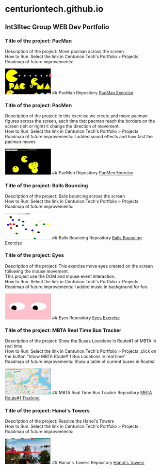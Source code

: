 # centuriontech.github.io

## Int3lltec Group WEB Dev Portfolio

### Title of the project: PacMan
Description of the project: Move pacman across the screen <br>
How to Run: Select the link in Centurion Tech's Portfolio > Projects <br>
Roadmap of future improvements: <br>

<img src="pacman.png" width="30%" height="30%">
## PacMan Repository
<a href="https://github.com/CenturionTech/pacman">PacMan Exercise </a>

### Title of the project: PacMen
Description of the project: In this exercise we create and move pacman figures across the screen, each time that pacman reach the borders on the screen (left or right) it change the direction of movement. <br>
How to Run: Select the link in Centurion Tech's Portfolio > Projects <br>
Roadmap of future improvements: I added sound effects and how fast the pacman moves<br>

<img src="pacmen.png" width="30%" height="30%">
## PacMen Repository
<a href="https://github.com/CenturionTech/pacmen">PacMen Exercise </a>

### Title of the project: Balls Bouncing
Description of the project: Balls bouncing across the screen <br>
How to Run: Select the link in Centurion Tech's Portfolio > Projects <br>
Roadmap of future improvements: <br>

<img src="balls.png" width="30%" height="30%">
## Balls Bouncing Repository
<a href="https://github.com/CenturionTech/balls">Balls Bouncing Exercise </a>

### Title of the project: Eyes
Description of the project: This exercise move eyes created on the screen following the mouse movement. <br>
This project use the DOM and mouse event interaction. <br>
How to Run: Select the link in Centurion Tech's Portfolio > Projects <br>
Roadmap of future improvements: I added music in background for fun.<br>

<img src="eyes.png" width="30%" height="30%">
## Eyes Repository
<a href="https://github.com/CenturionTech/eyes">Eyes Exercise </a>

### Title of the project: MBTA Real Time Bus Tracker
Description of the project: Show the Buses Locations in Route#1 of MBTA in real time <br>
How to Run: Select the link in Centurion Tech's Portfolio > Projects ,click on the button "Show MBTA Route# 1 Bus Locations in real time" <br>
Roadmap of future improvements: Show a table of current buses in Route#

<img src="mbta.png" width="30%" height="30%">
## MBTA Real Time Bus Tracker Repository
<a href="https://github.com/CenturionTech/mbta">MBTA Route#1 Tracking </a>

### Title of the project: Hanoi's Towers
Description of the project: Resolve the Hanoi's Towers <br>
How to Run: Select the link in Centurion Tech's Portfolio > Projects <br>
Roadmap of future improvements: 

<img src="hanoi.png" width="30%" height="30%">
## Hanoi's Towers Repository
<a href="https://github.com/CenturionTech/hanoi">Hanoi's Towers </a>


